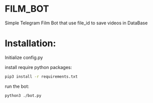 # FILM_BOT
Simple Telegram Film Bot that use file_id to save videos in DataBase

# Installation:

Initialize config.py

install require python packages:
``` bash
pip3 install -r requirements.txt
```
run the bot:
``` bash
python3 ./bot.py
```
